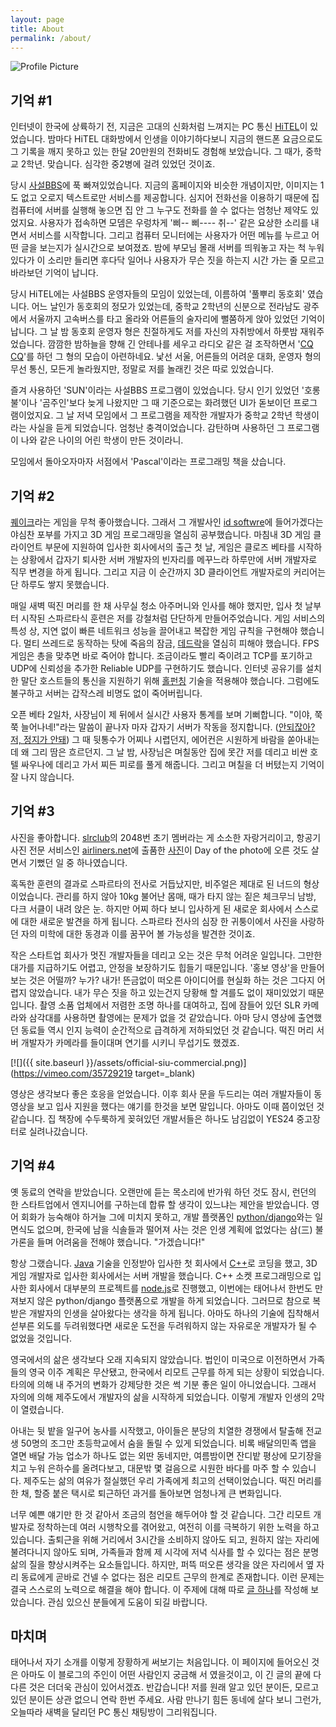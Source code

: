 ```yaml
---
layout: page
title: About
permalink: /about/
---
```


<img src="{{ site.baseurl }}/assets/reid-box.png" title="Profile Picture" class="profile">

## 기억 #1

인터넷이 한국에 상륙하기 전, 지금은 고대의 신화처럼 느껴지는 PC 통신 [HiTEL](https://namu.wiki/w/%ED%95%98%EC%9D%B4%ED%85%94)이 있었습니다. 밤마다 HiTEL 대화방에서 인생을 이야기하다보니 지금의 핸드폰 요금으로도 그 기록을 깨지 못하고 있는 한달 20만원의 전화비도 경험해 보았습니다. 그 때가, 중학교 2학년. 맞습니다. 심각한 중2병에 걸려 있었던 것이죠.

당시 [사설BBS](https://namu.wiki/w/%EC%82%AC%EC%84%A4%20BBS)에 푹 빠져있었습니다. 지금의 홈페이지와 비슷한 개념이지만, 이미지는 1도 없고 오로지 텍스트로만 서비스를 제공합니다. 심지어 전화선을 이용하기 때문에 집 컴퓨터에 서버를 실행해 놓으면 집 안 그 누구도 전화를 쓸 수 없다는 엄청난 제약도 있었지요. 사용자가 접속하면 모뎀은 우렁차게 '삐-- 삐---- 취--' 같은 요상한 소리를 내면서 서비스를 시작합니다. 그리고 컴퓨터 모니터에는 사용자가 어떤 메뉴를 누르고 어떤 글을 보는지가 실시간으로 보여졌죠. 밤에 부모님 몰래 서버를 띄워놓고 자는 척 누워있다가 이 소리만 들리면 후다닥 일어나 사용자가 무슨 짓을 하는지 시간 가는 줄 모르고 바라보던 기억이 납니다.

당시 HiTEL에는 사설BBS 운영자들의 모임이 있었는데, 이름하여 '풀뿌리 동호회' 였습니다. 어느 날인가 동호회의 정모가 있었는데, 중학교 2학년의 신분으로 전라남도 광주에서 서울까지 고속버스를 타고 올라와 어른들의 술자리에 뻘쭘하게 앉아 있었던 기억이 납니다. 그 날 밤 동호회 운영자 형은 친절하게도 저를 자신의 자취방에서 하룻밤 재워주었습니다. 깜깜한 밤하늘을 향해 긴 안테나를 세우고 라디오 같은 걸 조작하면서 '[CQ CQ](https://namu.wiki/w/%EC%95%84%EB%A7%88%EC%B6%94%EC%96%B4%20%EB%AC%B4%EC%84%A0)'를 하던 그 형의 모습이 아련하네요. 낯선 서울, 어른들의 어려운 대화, 운영자 형의 무선 통신, 모든게 놀라웠지만, 정말로 저를 놀래킨 것은 따로 있었습니다.

즐겨 사용하던 'SUN'이라는 사설BBS 프로그램이 있었습니다. 당시 인기 있었던 '호롱불'이나 '곰주인'보다 늦게 나왔지만 그 때 기준으로는 화려했던 UI가 돋보이던 프로그램이었지요. 그 날 저녁 모임에서 그 프로그램을 제작한 개발자가 중학교 2학년 학생이라는 사실을 듣게 되었습니다. 엄청난 충격이었습니다. 감탄하며 사용하던 그 프로그램이 나와 같은 나이의 어린 학생이 만든 것이라니.

모임에서 돌아오자마자 서점에서 'Pascal'이라는 프로그래밍 책을 샀습니다.

## 기억 #2

[퀘이크](https://namu.wiki/w/%ED%80%98%EC%9D%B4%ED%81%AC%20%EC%8B%9C%EB%A6%AC%EC%A6%88)라는 게임을 무척 좋아했습니다. 그래서 그 개발사인 [id softwre](https://www.idsoftware.com/)에 들어가겠다는 야심찬 포부를 가지고 3D 게임 프로그래밍을 열심히 공부했습니다. 마침내 3D 게임 클라이언트 부문에 지원하여 입사한 회사에서의 출근 첫 날, 게임은 클로즈 베타를 시작하는 상황에서 갑자기 퇴사한 서버 개발자의 빈자리를 메꾸느라 하루만에 서버 개발자로 직무 변경을 하게 됩니다. 그리고 지금 이 순간까지 3D 클라이언트 개발자로의 커리어는 단 하루도 쌓지 못했습니다.

매일 새벽 떡진 머리를 한 채 사무실 청소 아주머니와 인사를 해야 했지만, 입사 첫 날부터 시작된 스파르타식 훈련은 저를 강철처럼 단단하게 만들어주었습니다. 게임 서비스의 특성 상, 지연 없이 빠른 네트워크 성능을 끌어내고 복잡한 게임 규칙을 구현해야 했습니다. 멀티 쓰레드로 동작하는 탓에 죽음의 잠금, [데드락](https://namu.wiki/w/Deadlock)을 열심히 피해야 했습니다. FPS 게임은 총을 맞추면 바로 죽어야 합니다. 조금이라도 빨리 죽이려고 TCP를 포기하고 UDP에 신뢰성을 추가한 Reliable UDP를 구현하기도 했습니다. 인터넷 공유기를 설치한 말단 호스트들의 통신을 지원하기 위해 [홀펀칭](https://en.wikipedia.org/wiki/Hole_punching_(networking)) 기술을 적용해야 했습니다. 그럼에도 불구하고 서버는 갑작스레 비명도 없이 죽어버립니다.

오픈 베타 2일차, 사장님이 제 뒤에서 실시간 사용자 통계를 보며 기뻐합니다. "이야, 쭉쭉 늘어나네!"라는 말씀이 끝나자 마자 갑자기 서버가 작동을 정지합니다. ([안되잖아? 저, 정지가 안돼](https://namu.wiki/w/%EC%9E%A5%EB%B9%84%EB%A5%BC%20%EC%A0%95%EC%A7%80%ED%95%A9%EB%8B%88%EB%8B%A4)) 그 때 뒷통수가 어찌나 시렵던지, 에어컨은 시원하게 바람을 쏟아내는데 왜 그리 땀은 흐르던지. 그 날 밤, 사장님은 며칠동안 집에 못간 저를 데리고 비싼 호텔 싸우나에 데리고 가서 찌든 피로를 풀게 해줍니다. 그리고 며칠을 더 버텼는지 기억이 잘 나지 않습니다.

## 기억 #3

사진을 좋아합니다. [slrclub](http://www.slrclub.com/bbs/zboard.php?id=today_pictures)의 2048번 초기 멤버라는 게 소소한 자랑거리이고, 항공기 사진 전문 서비스인 [airliners.net](https://www.airliners.net/)에 출품한 [사진](https://www.airliners.net/photo/Korean-Air/Airbus-A330-223/1642056/L)이 Day of the photo에 오른 것도 살면서 기뻤던 일 중 하나였습니다. 

혹독한 훈련의 결과로 스파르타의 전사로 거듭났지만, 비주얼은 제대로 된 너드의 형상이었습니다. 관리를 하지 않아 10kg 불어난 몸매, 때가 타지 않는 짙은 체크무늬 남방, 다크 서클이 내려 앉은 눈. 하지만 어찌 하다 보니 입사하게 된 새로운 회사에서 스스로에 대한 새로운 발견을 하게 됩니다. 스파르타 전사의 심장 한 귀퉁이에서 사진을 사랑하던 자의 미학에 대한 동경과 이를 꿈꾸어 볼 가능성을 발견한 것이죠.

작은 스타트업 회사가 멋진 개발자들을 데리고 오는 것은 무척 어려운 일입니다. 그만한 대가를 지급하기도 어렵고, 안정을 보장하기도 힙들기 때문입니다. '홍보 영상'을 만들어 보는 것은 어떨까? 누가? 내가! 뜬금없이 떠오른 아이디어를 현실화 하는 것은 그다지 어렵지 않았습니다. 내가 무슨 짓을 하고 있는건지 당황해 할 겨를도 없이 재미있었기 때문입니다. 촬영 소품 업체에서 저렴한 조명 하나를 대여하고, 집에 잠들어 있던 SLR 카메라와 삼각대를 사용하면 촬영에는 문제가 없을 것 같았습니다. 아마 당시 영상에 출연했던 동료들 역시 인지 능력이 순간적으로 급격하게 저하되었던 것 같습니다. 떡진 머리 서버 개발자가 카메라를 들이대며 연기를 시키니 무섭기도 했겠죠.

[![]({{ site.baseurl }}/assets/official-siu-commercial.png)](https://vimeo.com/35729219 target=_blank)

영상은 생각보다 좋은 호응을 얻었습니다. 이후 회사 문을 두드리는 여러 개발자들이 동영상을 보고 입사 지원을 했다는 얘기를 한것을 보면 말입니다. 아마도 이때 쯤이었던 것 같습니다. 집 책장에 수두룩하게 꽂혀있던 개발서들은 하나도 남김없이 YES24 중고장터로 실려나갔습니다.

## 기억 #4

옛 동료의 연락을 받았습니다. 오랜만에 듣는 목소리에 반가워 하던 것도 잠시, 런던의 한 스타트업에서 엔지니어를 구하는데 합류 할 생각이 있느냐는 제안을 받았습니다. 영어 회화가 능숙해야 하거늘 그에 미치지 못하고, 개발 플랫폼인 [python/django](https://www.djangoproject.com/)와는 일면식도 없으며, 한국에 남을 식솔들과 떨어져 사는 것은 인생 계획에 없었다는 삼(三) 불가론을 들며 어려움을 전해야 했습니다. "가겠습니다!"

항상 그랬습니다. [Java](https://www.java.com/ko/) 기술을 인정받아 입사한 첫 회사에서 [C++](https://ko.wikipedia.org/wiki/C%2B%2B)로 코딩을 했고, 3D 게임 개발자로 입사한 회사에서는 서버 개발을 했습니다. C++ 소켓 프로그래밍으로 입사한 회사에서 대부분의 프로젝트를 [node.js](https://nodejs.org/ko/)로 진행했고, 이번에는 태어나서 한번도 만져보지 않은 python/django 플랫폼으로 개발을 하게 되었습니다. 그러므로 참으로 복받은 개발자의 인생을 살아왔다는 생각을 하게 됩니다. 아마도 하나의 기술에 집착해서 섣부른 외도를 두려워했다면 새로운 도전을 두려워하지 않는 자유로운 개발자가 될 수 없었을 것입니다.

영국에서의 삶은 생각보다 오래 지속되지 않았습니다. 법인이 미국으로 이전하면서 가족들의 영국 이주 계획은 무산됐고, 한국에서 리모트 근무를 하게 되는 상황이 되었습니다. 타의에 의해 내 주거의 변화가 강제당한 것은 썩 기분 좋은 일이 아니었습니다. 그래서 자의에 의해 제주도에서 개발자의 삶을 시작하게 되었습니다. 이렇게 개발자 인생의 2막이 열렸습니다.

아내는 뒷 밭을 일구어 농사를 시작했고, 아이들은 분당의 치열한 경쟁에서 탈출해 전교생 50명의 조그만 초등학교에서 숨을 돌릴 수 있게 되었습니다. 비록 배달의민족 앱을 열면 배달 가능 업소가 하나도 없는 외딴 동네지만, 여름밤이면 잔디밭 평상에 모기장을 치고 누워 은하수를 올려다보고, 대문밖 몇 걸음으로 시원한 바다를 마주 할 수 있습니다. 제주도는 삶의 여유가 절실했던 우리 가족에게 최고의 선택이었습니다. 떡진 머리를 한 채, 할증 붙은 택시로 퇴근하던 과거를 돌아보면 엄청나게 큰 변화입니다.

너무 예쁜 얘기만 한 것 같아서 조금의 첨언을 해두어야 할 것 같습니다. 그간 리모트 개발자로 정착하는데 여러 시행착오를 겪어왔고, 여전히 이를 극복하기 위한 노력을 하고 있습니다. 출퇴근을 위해 거리에서 3시간을 소비하지 않아도 되고, 원하지 않는 자리에 불려다니지 않아도 되며, 가족들과 함께 제 시각에 저녁 식사를 할 수 있다는 점은 분명 삶의 질을 향상시켜주는 요소들입니다. 하지만, 퍼뜩 떠오른 생각을 앉은 자리에서 옆 자리 동료에게 곧바로 건넬 수 없다는 점은 리모트 근무의 한계로 존재합니다. 이런 문제는 결국 스스로의 노력으로 해결을 해야 합니다. 이 주제에 대해 따로 [글 하나](/_posts/2019-03-10-remote.markdown)를 작성해 보았습니다. 관심 있으신 분들에게 도움이 되길 바랍니다.

## 마치며

태어나서 자기 소개를 이렇게 장황하게 써보기는 처음입니다. 이 페이지에 들어오신 것은 아마도 이 블로그의 주인이 어떤 사람인지 궁금해 서 였을것이고, 이 긴 글의 끝에 다다른 것은 더더욱 관심이 있어서겠죠. 반갑습니다! 저를 원래 알고 있던 분이든, 모르고 있던 분이든 상관 없으니 연락 한번 주세요. 사람 만나기 힘든 동네에 살다 보니 그런가, 오늘따라 새벽을 달리던 PC 통신 채팅방이 그리워집니다.
